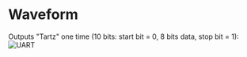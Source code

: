 # Waveform
Outputs "Tartz" one time (10 bits: start bit = 0, 8 bits data, stop bit = 1):
![UART](https://github.com/user-attachments/assets/fcd84822-fc29-4604-a641-07bfc5fe18df)
